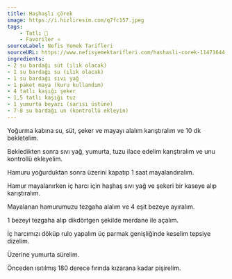 ```yaml
---
title: Haşhaşlı çörek
image: https://i.hizliresim.com/q7fc157.jpeg
tags:
    - Tatlı 🍰
    - Favoriler ⭐
sourceLabel: Nefis Yemek Tarifleri
sourceURL: https://www.nefisyemektarifleri.com/hashasli-corek-11471644
ingredients:
- 2 su bardağı süt (ılık olacak)
- 1 su bardağı su (ılık olacak)
- 1 su bardağı sıvı yağ
- 1 paket maya (kuru kullandım)
- 4 tatlı kaşığı şeker
- 1,5 tatlı kaşığı tuz
- 1 yumurta beyazı (sarısı üstüne)
- 7-8 su bardağı un (kontrollü ekleyin) 
---
```


Yoğurma kabına su, süt, şeker ve mayayı alalım karıştıralım ve 10 dk bekletelim.

Bekledikten sonra sıvı yağ, yumurta, tuzu ilace edelim karıştıralım ve unu kontrollü ekleyelim.

Hamuru yoğurduktan sonra üzerini kapatıp 1 saat mayalandıralım.

Hamur mayalanırken iç harcı için haşhaş sıvı yağ ve şekeri bir kaseye alıp karıştıralım.

Mayalanan hamurumuzu tezgaha alalım ve 4 eşit bezeye ayıralım.

1 bezeyi tezgaha alıp dikdörtgen şekilde merdane ile açalım.

İç harcımızı döküp rulo yapalım üç parmak genişliğinde keselim tepsiye dizelim.

Üzerine yumurta sürelim.

Önceden ısıtılmış 180 derece fırında kızarana kadar pişirelim.
